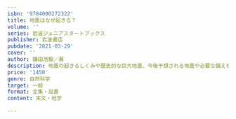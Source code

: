 ```yaml
---
isbn: '9784000272322'
title: 地震はなぜ起きる？
volume: ''
series: 岩波ジュニアスタートブックス
publisher: 岩波書店
pubdate: '2021-03-29'
cover: ''
author: 鎌田浩毅／著
description: 地震の起きるしくみや歴史的な巨大地震、今後予想される地震や必要な備えを、科学者がわかりやすく解説！
price: '1450'
genre: 自然科学
target: 一般
format: 全集・双書
content: 天文・地学

---
```

